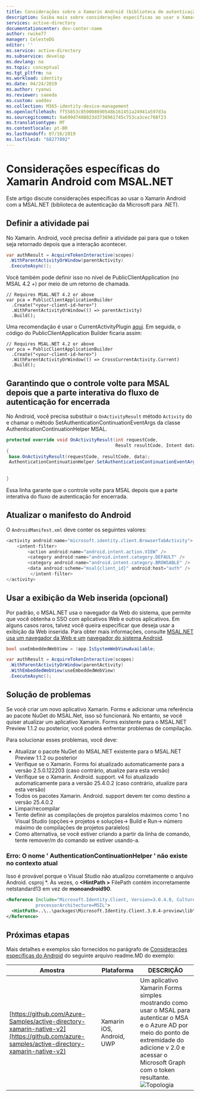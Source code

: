 ```yaml
---
title: Considerações sobre o Xamarin Android (biblioteca de autenticação da Microsoft para .NET) | Azure
description: Saiba mais sobre considerações específicas ao usar o Xamarin Android com a MSAL.NET (biblioteca de autenticação da Microsoft para .NET).
services: active-directory
documentationcenter: dev-center-name
author: rwike77
manager: CelesteDG
editor: ''
ms.service: active-directory
ms.subservice: develop
ms.devlang: na
ms.topic: conceptual
ms.tgt_pltfrm: na
ms.workload: identity
ms.date: 04/24/2019
ms.author: ryanwi
ms.reviewer: saeeda
ms.custom: aaddev
ms.collection: M365-identity-device-management
ms.openlocfilehash: ff55853c859008690548b161451a24941a597d3a
ms.sourcegitcommit: 9a699d7408023d3736961745c753ca3cec708f23
ms.translationtype: MT
ms.contentlocale: pt-BR
ms.lasthandoff: 07/16/2019
ms.locfileid: "68277892"
---
```

# <a name="xamarin-android-specific-considerations-with-msalnet"></a>Considerações específicas do Xamarin Android com MSAL.NET
Este artigo discute considerações específicas ao usar o Xamarin Android com a MSAL.NET (biblioteca de autenticação da Microsoft para .NET).

## <a name="set-the-parent-activity"></a>Definir a atividade pai

No Xamarin. Android, você precisa definir a atividade pai para que o token seja retornado depois que a interação acontecer.

```csharp
var authResult = AcquireTokenInteractive(scopes)
 .WithParentActivityOrWindow(parentActivity)
 .ExecuteAsync();
```
Você também pode definir isso no nível de PublicClientApplication (no MSAL 4.2 +) por meio de um retorno de chamada.

```CSharp
// Requires MSAL.NET 4.2 or above
var pca = PublicClientApplicationBuilder
  .Create("<your-client-id-here>")
  .WithParentActivityOrWindow(() => parentActivity)
  .Build();
```

Uma recomendação é usar o CurrentActivityPlugin [aqui](https://github.com/jamesmontemagno/CurrentActivityPlugin).  Em seguida, o código do PublicClientApplication Builder ficaria assim:

```CSharp
// Requires MSAL.NET 4.2 or above
var pca = PublicClientApplicationBuilder
  .Create("<your-client-id-here>")
  .WithParentActivityOrWindow(() => CrossCurrentActivity.Current)
  .Build();
```


## <a name="ensuring-control-goes-back-to-msal-once-the-interactive-portion-of-the-authentication-flow-ends"></a>Garantindo que o controle volte para MSAL depois que a parte interativa do fluxo de autenticação for encerrada
No Android, você precisa substituir o `OnActivityResult` método `Activity` do e chamar o método SetAuthenticationContinuationEventArgs da classe AuthenticationContinuationHelper MSAL.

```csharp
protected override void OnActivityResult(int requestCode, 
                                         Result resultCode, Intent data)
{
 base.OnActivityResult(requestCode, resultCode, data);
 AuthenticationContinuationHelper.SetAuthenticationContinuationEventArgs(requestCode,
                                                                         resultCode,
                                                                         data);
}

```
Essa linha garante que o controle volte para MSAL depois que a parte interativa do fluxo de autenticação for encerrada.

## <a name="update-the-android-manifest"></a>Atualizar o manifesto do Android
O `AndroidManifest.xml` deve conter os seguintes valores:
```csharp
<activity android:name="microsoft.identity.client.BrowserTabActivity">
    <intent-filter>
        <action android:name="android.intent.action.VIEW" />
        <category android:name="android.intent.category.DEFAULT" />
        <category android:name="android.intent.category.BROWSABLE" />
        <data android:scheme="msal{client_id}" android:host="auth" />
         </intent-filter>
</activity>
```

## <a name="use-the-embedded-web-view-optional"></a>Usar a exibição da Web inserida (opcional)

Por padrão, o MSAL.NET usa o navegador da Web do sistema, que permite que você obtenha o SSO com aplicativos Web e outros aplicativos. Em alguns casos raros, talvez você queira especificar que deseja usar a exibição da Web inserida. Para obter mais informações, consulte [MSAL.NET usa um navegador da Web e um](msal-net-web-browsers.md) [navegador do sistema Android](msal-net-system-browser-android-considerations.md).

```csharp
bool useEmbeddedWebView = !app.IsSystemWebViewAvailable;

var authResult = AcquireTokenInteractive(scopes)
 .WithParentActivityOrWindow(parentActivity)
 .WithEmbeddedWebView(useEmbeddedWebView)
 .ExecuteAsync();
```

## <a name="troubleshooting"></a>Solução de problemas
Se você criar um novo aplicativo Xamarin. Forms e adicionar uma referência ao pacote NuGet do MSAL.Net, isso só funcionará.
No entanto, se você quiser atualizar um aplicativo Xamarin. Forms existente para o MSAL.NET Preview 1.1.2 ou posterior, você poderá enfrentar problemas de compilação.

Para solucionar esses problemas, você deve:
- Atualizar o pacote NuGet do MSAL.NET existente para o MSAL.NET Preview 1.1.2 ou posterior
- Verifique se o Xamarin. Forms foi atualizado automaticamente para a versão 2.5.0.122203 (caso contrário, atualize para esta versão)
- Verifique se o Xamarin. Android. support. v4 foi atualizado automaticamente para a versão 25.4.0.2 (caso contrário, atualize para esta versão)
- Todos os pacotes Xamarin. Android. support devem ter como destino a versão 25.4.0.2
- Limpar/recompilar
- Tente definir as compilações de projetos paralelos máximos como 1 no Visual Studio (opções-> projetos e soluções-> Build e Run-> número máximo de compilações de projetos paralelos)
- Como alternativa, se você estiver criando a partir da linha de comando, tente remover/m do comando se estiver usando-a.


### <a name="error-the-name-authenticationcontinuationhelper-does-not-exist-in-the-current-context"></a>Erro: O nome ' AuthenticationContinuationHelper ' não existe no contexto atual

Isso é provável porque o Visual Studio não atualizou corretamente o arquivo Android. csproj *. Às vezes, o  **\<HintPath >** FilePath contém incorretamente netstandard13 em vez de **monoandroid90**.

```xml
<Reference Include="Microsoft.Identity.Client, Version=3.0.4.0, Culture=neutral, PublicKeyToken=0a613f4dd989e8ae,
           processorArchitecture=MSIL">
  <HintPath>..\..\packages\Microsoft.Identity.Client.3.0.4-preview\lib\monoandroid90\Microsoft.Identity.Client.dll</HintPath>
</Reference>
```

## <a name="next-steps"></a>Próximas etapas

Mais detalhes e exemplos são fornecidos no parágrafo de [Considerações específicas do Android](https://github.com/azure-samples/active-directory-xamarin-native-v2#android-specific-considerations) do seguinte arquivo readme.MD do exemplo:

| Amostra | Plataforma | DESCRIÇÃO |
| ------ | -------- | ----------- |
|[https://github.com/Azure-Samples/active-directory-xamarin-native-v2](https://github.com/azure-samples/active-directory-xamarin-native-v2) | Xamarin iOS, Android, UWP | Um aplicativo Xamarin Forms simples mostrando como usar o MSAL para autenticar o MSA e o Azure AD por meio do ponto de extremidade do adicione v 2.0 e acessar o Microsoft Graph com o token resultante. <br>![Topologia](media/msal-net-xamarin-android-considerations/topology.png) |